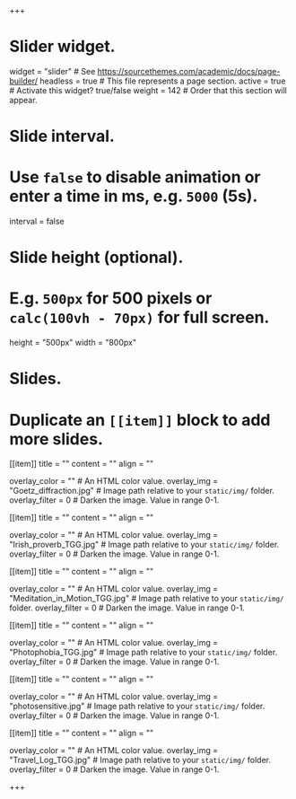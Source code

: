 +++
# Slider widget.
widget = "slider"  # See https://sourcethemes.com/academic/docs/page-builder/
headless = true  # This file represents a page section.
active = true  # Activate this widget? true/false
weight = 142  # Order that this section will appear.

# Slide interval.
# Use `false` to disable animation or enter a time in ms, e.g. `5000` (5s).
interval = false

# Slide height (optional).
# E.g. `500px` for 500 pixels or `calc(100vh - 70px)` for full screen.
height = "500px"
width = "800px"

# Slides.
# Duplicate an `[[item]]` block to add more slides.

[[item]]
  title = ""
  content = ""
  align = ""

  overlay_color = ""  # An HTML color value.
  overlay_img = "Goetz_diffraction.jpg"  # Image path relative to your `static/img/` folder.
  overlay_filter = 0  # Darken the image. Value in range 0-1.

[[item]]
  title = ""
  content = ""
  align = ""

  overlay_color = ""  # An HTML color value.
  overlay_img = "Irish_proverb_TGG.jpg"  # Image path relative to your `static/img/` folder.
  overlay_filter = 0  # Darken the image. Value in range 0-1.

[[item]]
  title = ""
  content = ""
  align = ""

  overlay_color = ""  # An HTML color value.
  overlay_img = "Meditation_in_Motion_TGG.jpg"  # Image path relative to your `static/img/` folder.
  overlay_filter = 0  # Darken the image. Value in range 0-1.
  
[[item]]
  title = ""
  content = ""
  align = ""

  overlay_color = ""  # An HTML color value.
  overlay_img = "Photophobia_TGG.jpg"  # Image path relative to your `static/img/` folder.
  overlay_filter = 0  # Darken the image. Value in range 0-1.
  
[[item]]
  title = ""
  content = ""
  align = ""

  overlay_color = ""  # An HTML color value.
  overlay_img = "photosensitive.jpg"  # Image path relative to your `static/img/` folder.
  overlay_filter = 0  # Darken the image. Value in range 0-1.
  
[[item]]
  title = ""
  content = ""
  align = ""

  overlay_color = ""  # An HTML color value.
  overlay_img = "Travel_Log_TGG.jpg"  # Image path relative to your `static/img/` folder.
  overlay_filter = 0  # Darken the image. Value in range 0-1.


+++
